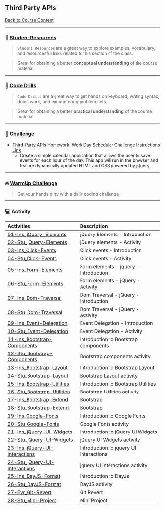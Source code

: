 ## Third Party APIs
[Back to Course Content](../../README.md)

-----
### :book: **[Student Resources](student-resources/README.md)**

> `Student Resources` are a great way to explore examples, vocabulary, and resourcesful links related to this section of the class.

> Great for obtaining a better **conceptual understanding** of the course material. 

------
### :dart: **[Code Drills](code-drills/README.md)**

> `Code Drills` are a great way to get hands on keyboard, writing syntax, doing work, and encountering problem sets. 

> Great for obtaining a better **practical understanding** of the course material. 

-----
### :pencil: **[Challenge](challenge/README.md)**

- Third-Party APIs Homework: Work Day Scheduler
[Challenge Instructions Link](challenge/README.md)
    * Create a simple calendar application that allows the user to save events for each hour of the day. This app will run in the browser and feature dynamically updated HTML and CSS powered by jQuery.

-----

### :fire: **[WarmUp Challenge](warm-up-challenge)**

> Get your hands dirty with a daily coding challenge

-----

### :computer: Activity

|  Activities |  Description |
|:--	|:--
|[01-Ins_jQuery-Elements](activities/01-Ins_jQuery-Elements)| jQuery Elements - Introduction |
|[02-Stu_jQuery-Elements](activities/02-Stu_jQuery-Elements)| jQuery elements - Activity |
|[03-Ins_Click-Events](activities/03-Ins_Click-Events)| Click events - Introduction |
|[04-Stu_Click-Events](activities/04-Stu_Click-Events)| Click events - Activity |
|[05-Ins_Form-Elements](activities/05-Ins_Form-Elements)| Form elements - jquery - Introduction |
|[06-Stu_Form-Elements](activities/06-Stu_Form-Elements)| Form elements - jQuery - Activity |
|[07-Ins_Dom-Traversal](activities/07-Ins_Dom-Traversal)| Dom Traversal - jQuery - Introduction |
|[08-Stu_Dom-Traversal](activities/08-Stu_Dom-Traversal)| Dom Traversal - jQuery - Activity |
|[09-Ins_Event-Delegation](activities/09-Ins_Event-Delegation)| Event Delegation - Introduction |
|[10-Stu_Event-Delegation](activities/10-Stu_Event-Delegation)| Event Delegation - Activity |
|[11-Ins_Bootstrap-Components](activities/11-Ins_Bootstrap-Components)| Introduction to Bootstrap components |
|[12-Stu_Bootstrap-Components](activities/12-Stu_Bootstrap-Components)| Bootstrap components activity |
|[13-Ins_Bootstrap-Layout](activities/13-Ins_Bootstrap-Layout)| Introduction to Bootstrap Layout |
|[14-Stu_Bootstrap-Layout](activities/14-Stu_Bootstrap-Layout)| Bootstrap Layout activity |
|[15-Ins_Bootstrap-Utilities](activities/15-Ins_Bootstrap-Utilities)| Introduction to Bootstrap Utilities
|[16-Stu_Bootstrap-Utilities](activities/16-Stu_Bootstrap-Utilities)| Bootstrap Utilities activity
|[17-Ins_Bootstrap-Extend](activities/17-Ins_Bootstrap-Extend)| Bootstrap |
|[18-Stu_Bootstrap-Extend](activities/18-Stu_Bootstrap-Extend)| Bootstrap |
|[19-Ins_Google-Fonts](activities/19-Ins_Google-Fonts)| Introduction to Google Fonts |
|[20-Stu_Google-Fonts](activities/20-Stu_Google-Fonts)| Google Fonts activity |
|[21-Ins_jQuery-UI-Widgets](activities/21-Ins_jQuery-UI-Widgets)| Introduction to jQuery UI Widgets |
|[22-Stu_jQuery-UI-Widgets](activities/22-Stu_jQuery-UI-Widgets)| jQuery UI Widgets activity |
|[23-Ins_jQuery-UI-Interactions](activities/23-Ins_jQuery-UI-Interactions)| Introduction to jquery UI Interactions |
|[24-Stu_jQuery-UI-Interactions](activities/24-Stu_jQuery-UI-Interactions)| jquery UI Interactions activity |
|[25-Ins_DayJS-Format](activities/25-Ins_DayJS-Format)| Introduction to DayJs |
|[26-Stu_DayJS-Format](activities/26-Stu_DayJS-Format)| DayJS activity |
|[27-Evr_Git-Revert](activities/27-Evr_Git-Revert)| Git Revert |
|[28-Stu_Mini-Project](activities/28-Stu_Mini-Project)| Mini Project |

